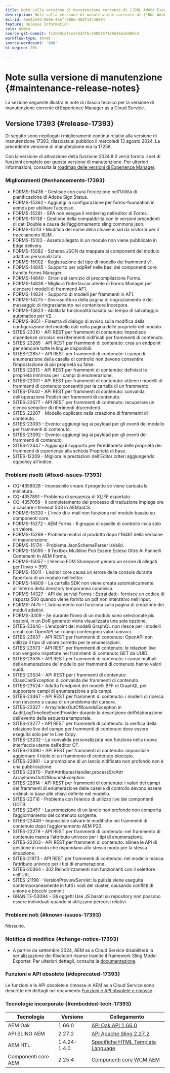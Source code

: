 ```yaml
---
title: Note sulla versione di manutenzione corrente di [!DNL Adobe Experience Manager]  as a Cloud Service.
description: Note sulla versione di manutenzione corrente di [!DNL Adobe Experience Manager]  as a Cloud Service.
exl-id: eee42b4d-9206-4ebf-b88d-d8df14c46094
feature: Release Information
role: Admin
source-git-commit: f12e60cdfce24dd2f6c1400157180d16b1b98653
workflow-type: tm+mt
source-wordcount: '998'
ht-degree: 20%

---
```



# Note sulla versione di manutenzione {#maintenance-release-notes}

La sezione seguente illustra le note di rilascio tecnico per la versione di manutenzione corrente di Experience Manager as a Cloud Service.

## Versione 17393 {#release-17393}

Di seguito sono riepilogati i miglioramenti continui relativi alla versione di manutenzione 17393, rilasciata al pubblico il mercoledì 13 agosto 2024. La precedente versione di manutenzione era la 17258.

Con la versione di attivazione della funzione 2024.8.0 verrà fornito il set di funzioni completo per questa versione di manutenzione. Per ulteriori informazioni, consulta la [roadmap delle versioni di Experience Manager](https://experienceleague.adobe.com/it/docs/experience-manager-release-information/aem-release-updates/update-releases-roadmap).

### Miglioramenti {#enhancements-17393}

* FORMS-15436 - Gestisce con cura l’eccezione nell’Utilità di pianificazione di Adobe Sign Status.
* FORMS-15362 - Aggiungi la configurazione per forms-foundation in aemds per abilitare l’accesso.
* FORMS-15261 - SPA non esegue il rendering nell’editor di Forms.
* FORMS-15138 - Gestione della compatibilità con le versioni precedenti di dati Double a causa dell’aggiornamento sling commons json.
* FORMS-15113 - Modifica del nome della chiave in sid da visitorId per il tracciamento RUM.
* FORMS-15103 - Assets allegato in un modulo non viene pubblicato in Edge delivery.
* FORMS-15082 - Schema JSON da mappare ai componenti del modulo adattivo personalizzato.
* FORMS-15002 - Registrazione del tipo di modello dei frammenti v1.
* FORMS-14845 - Supporto per xdpRef nelle basi dei componenti core tramite Forms Manager.
* FORMS-14840 - Errori del servizio di precompilazione Forms.
* FORMS-14836 - Migliora l’interfaccia utente di Forms Manager per elencare i modelli di frammenti AF1.
* FORMS-14834 - Supporto di modelli per frammenti in AF1.
* FORMS-14275 - Sovrascrittura della pagina di ringraziamento e del messaggio di ringraziamento nel contenitore Incorpora.
* FORMS-13623 - Abilita la funzionalità basata sul tempo di salvataggio automatico per V2.
* FORMS-8651 - Finestra di dialogo di avviso sulla modifica della configurazione del modello dati nella pagina delle proprietà del modulo.
* SITES-23310 - API REST per frammenti di contenuto: impedisce dipendenze circolari nei riferimenti nidificati per frammenti di contenuto.
* SITES-23285 - API REST per frammenti di contenuto: crea un endpoint per elencare tutte le lingue disponibili.
* SITES-22857 - API REST per frammenti di contenuto: i campi di enumerazione della casella di controllo non devono consentire l’impostazione di più proprietà su false.
* SITES-22813 - API REST per frammenti di contenuto: definisci le proprietà min/max per i campi di enumerazione.
* SITES-22031 - API REST per frammenti di contenuto: ottiene i modelli di frammenti di contenuto consentiti per la cartella di un frammento.
* SITES-17640 - API REST per frammenti di contenuto: convalida dell’operazione Publish per frammenti di contenuto.
* SITES-22677 - API REST per frammenti di contenuto: recuperare un elenco semplice di riferimenti discendenti
* SITES-22207 - Modello duplicato nella creazione di frammenti di contenuto.
* SITES-23093 - Evento: aggiungi tag ai payload per gli eventi del modello per frammenti di contenuto.
* SITES-23092 - Evento: aggiungi tag ai payload per gli eventi dei frammenti di contenuto.
* SITES-22447 - Aggiungi il supporto per l’ereditarietà delle proprietà dei frammenti di esperienza alla scheda Proprietà di base.
* SITES-12209 - Migliora le prestazioni dell’Editor criteri aggiungendo cq:policy all’indice.

### Problemi risolti {#fixed-issues-17393}

* CQ-4358028 - Impossibile creare il progetto se viene caricata la miniatura.
* CQ-4357891 - Problema di sequenza di XLIFF esportato.
* CQ-4357059 - Il completamento del processo di traduzione impiega ore a causare il timeout 503 in AEMaaCS.
* FORMS-15320 - L’invio di e-mail non funziona nel modulo basato su componenti core.
* FORMS-15272 - AEM Forms - Il gruppo di caselle di controllo invia solo un valore.
* FORMS-15269 - Problemi relativi al prodotto dopo l’16461 della versione di manutenzione.
* FORMS-15174 - Problema JsonSchemaParser isValid.
* FORMS-15095 - Il Textbox Multiline Può Essere Esteso Oltre Ai Pannelli Contenenti In AEM Forms.
* FORMS-15057 - L’elenco FDM Sharepoint genera un errore di allegati per l’invio > 999.
* FORMS-15011 - L’editor core causa un errore della console durante l’apertura di un modulo nell’editor.
* FORMS-14809 - La cartella SDK non viene creata automaticamente all’interno della directory temporanea condivisa.
* FORMS-14327 - API dei servizi Forms : Estrai dati:- fornisce un codice di risposta 500 quando viene fornito un pdf non interattivo nell’input.
* FORMS-7475 - L’ordinamento non funziona sulla pagina di creazione dei moduli adattivi.
* FORMS-3309 - Se durante l’invio di un modulo sono selezionate più opzioni, in un DoR generato viene visualizzata una sola opzione.
* SITES-23646 - L’endpoint dei modelli GraphQL non riesce per i modelli creati con OpenAPI se i campi contengono valori univoci.
* SITES-23637 - API REST per frammenti di contenuto: OpenAPI non utilizza il tipo di valore corretto per le enumerazioni.
* SITES-23573 - API REST per frammenti di contenuto: le relazioni live non vengono rispettate nei frammenti di contenuto GET da UUID.
* SITES-23535 - API REST per frammenti di contenuto: i campi multipli dell’enumerazione del modello per frammenti di contenuto hanno valori vuoti.
* SITES-23534 - API REST per i frammenti di contenuto: ClassCastException di convalida dei frammenti di contenuto.
* SITES-23524 - Adatta l’endpoint dei modelli BFF di GraphQL per supportare campi di enumerazione a più campi.
* SITES-23467 - API REST per frammenti di contenuto: i modelli di ricerca non riescono a causa di un problema del cursore.
* SITES-23327 - ArrayIndexOutOfBoundsException in AuditLogTimelineEventProvider durante la descrizione dell’elaborazione dell’evento della sequenza temporale.
* SITES-23277 - API REST per frammenti di contenuto: la verifica della relazione live del campo per frammenti di contenuto deve essere eseguita solo per le Live Copy.
* SITES-23232 - La convalida personalizzata non funziona nella nuova interfaccia utente dell’editor CF.
* SITES-23090 - API REST per frammenti di contenuto: impossibile aggiornare il titolo di un frammento di contenuto bloccato.
* SITES-22981 - La promozione di un lancio nidificato non profondo non è una pubblicazione.
* SITES-22870 - PathAttributesHandler.processSrcAttr ArrayIndexOutOfBoundsException.
* SITES-22814 - API REST per frammenti di contenuto: i valori dei campi dei frammenti di enumerazione delle caselle di controllo devono essere ordinati in base alle chiavi definite nel modello.
* SITES-22716 - Problema con l’elenco di utilizzo live dei componenti OOTB.
* SITES-22457 - La promozione di un lancio non profondo non comporta l’aggiornamento del contenuto sorgente.
* SITES-22449 - Impossibile salvare le modifiche nei frammenti di contenuto dopo l’aggiornamento AEM P20.
* SITES-22279 - API REST per frammenti di contenuto: nel frammento di contenuto manca l’attributo univoco per i tipi di enumerazione.
* SITES-22203 - API REST per frammenti di contenuto: allinea le API di gestione in modo che rispondano allo stesso modo per la stessa situazione.
* SITES-21973 - API REST per frammenti di contenuto: nel modello manca l’attributo univoco per i tipi di enumerazione.
* SITES-20364 - 302 Reindirizzamenti non funzionanti con il selettore nell’URL.
* SITES-21198 - VersionPreviewServlet: la pulizia viene eseguita contemporaneamente in tutti i nodi del cluster, causando conflitti di unione e blocchi commit
* GRANITE-53094 - Gli oggetti Use JS basati su repository non possono essere individuati quando si utilizzano percorsi relativi.

### Problemi noti {#known-issues-17393}

Nessuno.

### Notifica di modifica {#change-notice-17393}

* A partire da settembre 2024, AEM as a Cloud Service disabiliterà la serializzazione dei Risolutori risorse tramite il framework Sling Model Exporter. Per ulteriori dettagli, consulta la [documentazione](/help/implementing/developing/hybrid/disallow-the-serialization-of-resourceresolvers-via-sling-model-exporter.md).

### Funzioni e API obsolete {#deprecated-17393}

Le funzioni e le API obsolete e rimosse in AEM as a Cloud Service sono descritte nei dettagli nel documento [Funzioni e API obsolete e rimosse](/help/release-notes/deprecated-removed-features.md).

### Tecnologie incorporate {#embedded-tech-17393}

| Tecnologia | Versione | Collegamento |
|---|---|---|
| AEM Oak | 1.66.0 | [API Oak API 1.66.0](https://www.javadoc.io/doc/org.apache.jackrabbit/oak-api/1.66.0/index.html) |
| API SLING AEM | 2.27.2 | [API Apache Sling 2.27.2](https://www.javadoc.io/doc/org.apache.sling/org.apache.sling.api/latest/index.html) |
| AEM HTL | 1.4.24-1.4.0 | [Specifiche HTML Template Language](https://github.com/adobe/htl-spec) |
| Componenti core AEM | 2.25.4 | [Componenti core WCM AEM](https://github.com/adobe/aem-core-wcm-components) |
